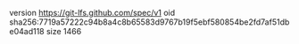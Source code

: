 version https://git-lfs.github.com/spec/v1
oid sha256:7719a57222c94b8a4c8b65583d9767b19f5ebf580854be2fd7af51dbe04ad118
size 1466
